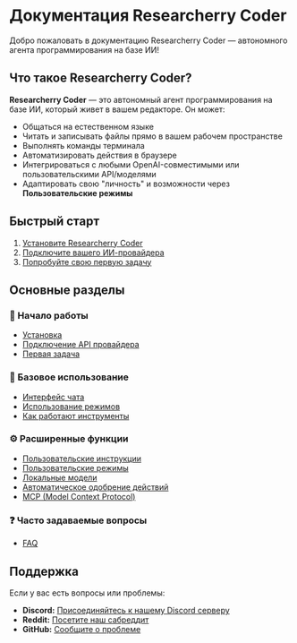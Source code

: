 # Документация Researcherry Coder

Добро пожаловать в документацию Researcherry Coder — автономного агента программирования на базе ИИ!

## Что такое Researcherry Coder?

**Researcherry Coder** — это автономный агент программирования на базе ИИ, который живет в вашем редакторе. Он может:

- Общаться на естественном языке
- Читать и записывать файлы прямо в вашем рабочем пространстве
- Выполнять команды терминала
- Автоматизировать действия в браузере
- Интегрироваться с любыми OpenAI-совместимыми или пользовательскими API/моделями
- Адаптировать свою "личность" и возможности через **Пользовательские режимы**

## Быстрый старт

1. [Установите Researcherry Coder](./getting-started/installing.md)
2. [Подключите вашего ИИ-провайдера](./getting-started/connecting-api-provider.md)
3. [Попробуйте свою первую задачу](./getting-started/your-first-task.md)

## Основные разделы

### 🚀 Начало работы

- [Установка](./getting-started/installing.md)
- [Подключение API провайдера](./getting-started/connecting-api-provider.md)
- [Первая задача](./getting-started/your-first-task.md)

### 📖 Базовое использование

- [Интерфейс чата](./basic-usage/the-chat-interface.md)
- [Использование режимов](./basic-usage/using-modes.md)
- [Как работают инструменты](./basic-usage/how-tools-work.md)

### ⚙️ Расширенные функции

- [Пользовательские инструкции](./advanced-usage/custom-instructions.md)
- [Пользовательские режимы](./advanced-usage/custom-modes.md)
- [Локальные модели](./advanced-usage/local-models.md)
- [Автоматическое одобрение действий](./advanced-usage/auto-approving-actions.md)
- [MCP (Model Context Protocol)](./advanced-usage/mcp.md)

### ❓ Часто задаваемые вопросы

- [FAQ](./faq.md)

## Поддержка

Если у вас есть вопросы или проблемы:

- **Discord:** [Присоединяйтесь к нашему Discord серверу](https://discord.gg/researcherrycoder)
- **Reddit:** [Посетите наш сабреддит](https://www.reddit.com/r/ResearcherryCoder)
- **GitHub:** [Сообщите о проблеме](https://github.com/ResearcherryCoderInc/researcherry/issues)
